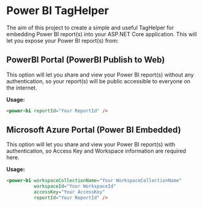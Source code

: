 # Power BI TagHelper
The aim of this project to create a simple and useful TagHelper for embedding Power BI report(s) into your ASP.NET Core application. This will let you expose your Power BI report(s) from:

## PowerBI Portal (PowerBI Publish to Web)

This option will let you share and view your Power BI report(s) without any authentication, so your report(s) will be public accessible to everyone on the internet.

**Usage:**

```html
<power-bi reportId="Your ReportId" />
```

## Microsoft Azure Portal (Power BI Embedded)

This option will let you share and view your Power BI report(s) with authentication, so Access Key and Workspace information are required here.

**Usage:**

```html
<power-bi workspaceCollectionName="Your WorkspaceCollectionName"
          workspaceId="Your WorkspaceId"
          accessKey="Your AccessKey"
          reportId="Your ReportId" />
```
